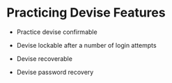 # Practicing Devise Features 



* Practice devise confirmable

* Devise lockable after a number of login attempts

* Devise recoverable 

* Devise password recovery 

